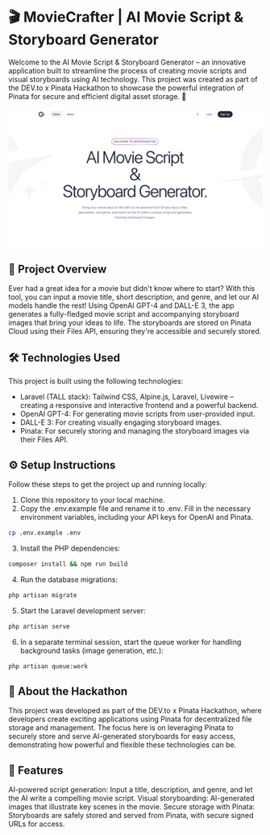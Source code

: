 # 🎬 MovieCrafter | AI Movie Script & Storyboard Generator
Welcome to the AI Movie Script & Storyboard Generator – an innovative application built to streamline the process of creating movie scripts and visual storyboards using AI technology. This project was created as part of the DEV.to x Pinata Hackathon to showcase the powerful integration of Pinata for secure and efficient digital asset storage. 🚀

![banner](.github/assets/banner.png)

## 📖 Project Overview
Ever had a great idea for a movie but didn't know where to start? With this tool, you can input a movie title, short description, and genre, and let our AI models handle the rest! Using OpenAI GPT-4 and DALL-E 3, the app generates a fully-fledged movie script and accompanying storyboard images that bring your ideas to life. The storyboards are stored on Pinata Cloud using their Files API, ensuring they're accessible and securely stored.

## 🛠️ Technologies Used
This project is built using the following technologies:

- Laravel (TALL stack): Tailwind CSS, Alpine.js, Laravel, Livewire – creating a responsive and interactive frontend and a powerful backend.
- OpenAI GPT-4: For generating movie scripts from user-provided input.
- DALL-E 3: For creating visually engaging storyboard images.
- Pinata: For securely storing and managing the storyboard images via their Files API.

## ⚙️ Setup Instructions
Follow these steps to get the project up and running locally:

1. Clone this repository to your local machine.
2. Copy the .env.example file and rename it to .env. Fill in the necessary environment variables, including your API keys for OpenAI and Pinata.
```bash
cp .env.example .env
```
3. Install the PHP dependencies:
```bash
composer install && npm run build
```
4. Run the database migrations:
```bash
php artisan migrate
```
5. Start the Laravel development server:
```bash
php artisan serve
```
6. In a separate terminal session, start the queue worker for handling background tasks (image generation, etc.):
```bash
php artisan queue:work
```

## 🎉 About the Hackathon
This project was developed as part of the DEV.to x Pinata Hackathon, where developers create exciting applications using Pinata for decentralized file storage and management. The focus here is on leveraging Pinata to securely store and serve AI-generated storyboards for easy access, demonstrating how powerful and flexible these technologies can be.

## 🚀 Features
AI-powered script generation: Input a title, description, and genre, and let the AI write a compelling movie script.
Visual storyboarding: AI-generated images that illustrate key scenes in the movie.
Secure storage with Pinata: Storyboards are safely stored and served from Pinata, with secure signed URLs for access.
